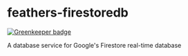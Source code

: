 # feathers-firestoredb

[![Greenkeeper badge](https://badges.greenkeeper.io/AnatidaeProject/feathers-firestoredb.svg)](https://greenkeeper.io/)

A database service for Google's Firestore real-time database
